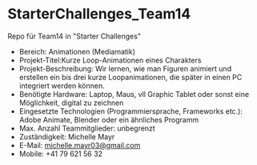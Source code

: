 # StarterChallenges_Team14
Repo für Team14 in "Starter Challenges"

- Bereich: Animationen (Mediamatik)
- Projekt-Titel:Kurze Loop-Animationen eines Charakters
- Projekt-Beschreibung: Wir lernen, wie man Figuren animiert und erstellen ein bis drei kurze Loopanimationen, die später in einen PC integriert werden können. 
- Benötigte Hardware: Laptop, Maus, vll Graphic Tablet oder sonst eine Möglichkeit, digital zu zeichnen
- Eingesetzte Technologien (Programmiersprache, Frameworks etc.): Adobe Animate, Blender oder ein ähnliches Programm
- Max. Anzahl Teammitglieder: unbegrenzt 
- Zuständigkeit: Michelle Mayr 
- E-Mail: michelle.mayr03@gmail.com 
- Mobile: +41 79 621 56 32
